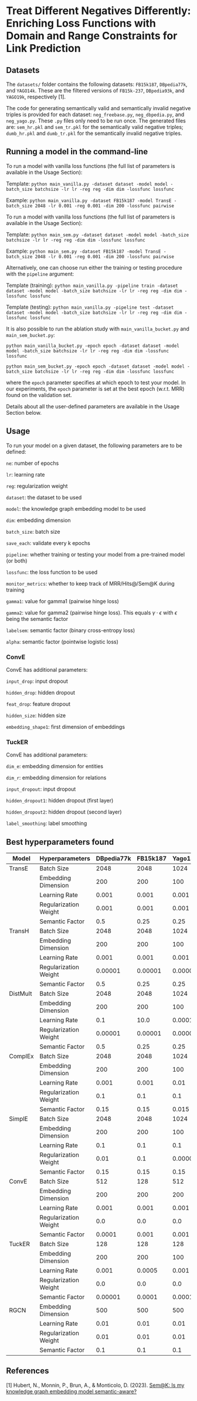 # Treat Different Negatives Differently: Enriching Loss Functions with Domain and Range Constraints for Link Prediction

## Datasets
The ``datasets/`` folder contains the following datasets: ``FB15k187``, ``DBpedia77k``, and ``YAGO14k``. These are the filtered versions of  ``FB15k-237``, ``DBpedia93k``, and ``YAGO19k``, respectively [1].

The code for generating semantically valid and semantically invalid negative triples is provided for each dataset: ``neg_freebase.py``, ``neg_dbpedia.py``, and ``neg_yago.py``.
These ``.py`` files only need to be run once.
The generated files are: ``sem_hr.pkl`` and ``sem_tr.pkl`` for the semantically valid negative triples; ``dumb_hr.pkl`` and ``dumb_tr.pkl`` for the semantically invalid negative triples.

## Running a model in the command-line
To run a model with vanilla loss functions (the full list of parameters is available in the Usage Section):

Template: `python main_vanilla.py -dataset dataset -model model -batch_size batchsize -lr lr -reg reg -dim dim -lossfunc lossfunc`

Example: `python main_vanilla.py -dataset FB15k187 -model TransE -batch_size 2048 -lr 0.001 -reg 0.001 -dim 200 -lossfunc pairwise` 

To run a model with vanilla loss functions (the full list of parameters is available in the Usage Section):

Template: `python main_sem.py -dataset dataset -model model -batch_size batchsize -lr lr -reg reg -dim dim -lossfunc lossfunc`

Example: `python main_sem.py -dataset FB15k187 -model TransE -batch_size 2048 -lr 0.001 -reg 0.001 -dim 200 -lossfunc pairwise`

Alternatively, one can choose run either the training or testing procedure with the `pipeline` argument:

Template (training): `python main_vanilla.py -pipeline train -dataset dataset -model model -batch_size batchsize -lr lr -reg reg -dim dim -lossfunc lossfunc`

Template (testing): `python main_vanilla.py -pipeline test -dataset dataset -model model -batch_size batchsize -lr lr -reg reg -dim dim -lossfunc lossfunc`

It is also possible to run the ablation study with ``main_vanilla_bucket.py`` and ``main_sem_bucket.py``:

`python main_vanilla_bucket.py -epoch epoch -dataset dataset -model model -batch_size batchsize -lr lr -reg reg -dim dim -lossfunc lossfunc`

`python main_sem_bucket.py -epoch epoch -dataset dataset -model model -batch_size batchsize -lr lr -reg reg -dim dim -lossfunc lossfunc`

where the `epoch` parameter specifies at which epoch to test your model. In our experiments, the `epoch` parameter is set at the best epoch (w.r.t. MRR) found on the validation set.

Details about all the user-defined parameters are available in the Usage Section below.

## Usage

To run your model on a given dataset, the following parameters are to be defined:

`ne`: number of epochs

`lr`: learning rate

`reg`: regularization weight

`dataset`: the dataset to be used

`model`: the knowledge graph embedding model to be used

`dim`: embedding dimension

`batch_size`: batch size

`save_each`: validate every k epochs

`pipeline`: whether training or testing your model from a pre-trained model (or both)

`lossfunc`: the loss function to be used

`monitor_metrics`: whether to keep track of MRR/Hits@/Sem@K during training

`gamma1`: value for gamma1 (pairwise hinge loss)

`gamma2`: value for gamma2 (pairwise hinge loss). This equals $\gamma \cdot \epsilon$ with $\epsilon$ being the semantic factor 

`labelsem`: semantic factor (binary cross-entropy loss)

`alpha`: semantic factor (pointwise logistic loss)

### ConvE

ConvE has additional parameters:

`input_drop`: input dropout

`hidden_drop`: hidden dropout

`feat_drop`: feature dropout

`hidden_size`: hidden size

`embedding_shape1`: first dimension of embeddings

### TuckER

ConvE has additional parameters:

`dim_e`: embedding dimension for entities

`dim_r`: embedding dimension for relations

`input_dropout`: input dropout

`hidden_dropout1`: hidden dropout (first layer)

`hidden_dropout2`: hidden dropout (second layer)

`label_smoothing`: label smoothing

## Best hyperparameters found

| Model      | Hyperparameters         | DBpedia77k | FB15k187 | Yago14k |
|------------|-------------------------|------------|----------|---------|
| TransE     | Batch Size              | 2048       | 2048     | 1024    |
|            | Embedding Dimension     | 200        | 200      | 100     |
|            | Learning Rate           | 0.001      | 0.001    | 0.001   |
|            | Regularization Weight   | 0.001      | 0.001    | 0.001   |
|            | Semantic Factor         | 0.5        | 0.25     | 0.25    |
| TransH     | Batch Size              | 2048       | 2048     | 1024    |
|            | Embedding Dimension     | 200        | 200      | 100     |
|            | Learning Rate           | 0.001      | 0.001    | 0.001   |
|            | Regularization Weight   | 0.00001    | 0.00001  | 0.00001 |
|            | Semantic Factor         | 0.5        | 0.25     | 0.25    |
| DistMult   | Batch Size              | 2048       | 2048     | 1024    |
|            | Embedding Dimension     | 200        | 200      | 100     |
|            | Learning Rate           | 0.1        | 10.0     | 0.0001  |
|            | Regularization Weight   | 0.00001    | 0.00001  | 0.00001 |
|            | Semantic Factor         | 0.5        | 0.25     | 0.25    |
| ComplEx    | Batch Size              | 2048       | 2048     | 1024    |
|            | Embedding Dimension     | 200        | 200      | 100     |
|            | Learning Rate           | 0.001      | 0.001    | 0.01    |
|            | Regularization Weight   | 0.1        | 0.1      | 0.1     |
|            | Semantic Factor         | 0.15       | 0.15     | 0.015   |
| SimplE     | Batch Size              | 2048       | 2048     | 1024    |
|            | Embedding Dimension     | 200        | 200      | 100     |
|            | Learning Rate           | 0.1        | 0.1      | 0.1     |
|            | Regularization Weight   | 0.01       | 0.1      | 0.00001 |
|            | Semantic Factor         | 0.15       | 0.15     | 0.15    |
| ConvE      | Batch Size              | 512        | 128      | 512     |
|            | Embedding Dimension     | 200        | 200      | 200     |
|            | Learning Rate           | 0.001      | 0.001    | 0.001   |
|            | Regularization Weight   | 0.0        | 0.0      | 0.0     |
|            | Semantic Factor         | 0.0001     | 0.001    | 0.001   |
| TuckER     | Batch Size              | 128        | 128      | 128     |
|            | Embedding Dimension     | 200        | 200      | 100     |
|            | Learning Rate           | 0.001      | 0.0005   | 0.001   |
|            | Regularization Weight   | 0.0        | 0.0      | 0.0     |
|            | Semantic Factor         | 0.00001    | 0.0001   | 0.0001  |
| RGCN       | Embedding Dimension     | 500        | 500      | 500     |
|            | Learning Rate           | 0.01       | 0.01     | 0.01    |
|            | Regularization Weight   | 0.01       | 0.01     | 0.01    |
|            | Semantic Factor         | 0.1        | 0.1      | 0.1     |


## References
[1] Hubert, N., Monnin, P., Brun, A., & Monticolo, D. (2023). [Sem@K: Is my knowledge graph embedding model semantic-aware?](https://arxiv.org/abs/2301.05601)
